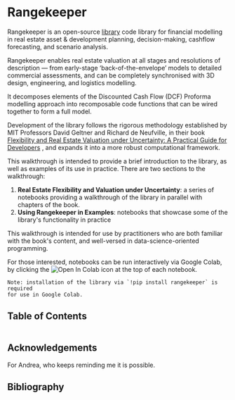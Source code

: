 # Rangekeeper

Rangekeeper is an open-source 
[library](https://github.com/daniel-fink/rangekeeper) code library for financial
modelling in real estate asset & development planning, decision-making, cashflow
forecasting, and scenario analysis.

Rangekeeper enables real estate valuation at all stages and resolutions of 
description — from early-stage ‘back-of-the-envelope’ models to detailed 
commercial assessments, and can be completely synchronised with 3D design, 
engineering, and logistics modelling.

It decomposes elements of the Discounted Cash Flow (DCF) Proforma modelling 
approach into recomposable code functions that can be wired together to form a 
full model.

Development of the library follows the rigorous methodology established by MIT 
Professors David Geltner and Richard de Neufville, in their book [Flexibility 
and Real Estate Valuation under Uncertainty: A Practical Guide for 
Developers](https://www.wiley.com/go/geltner-deneufville/flexibility-and-real-estate-valuation)
, and expands it into a more robust computational framework.

This walkthrough is intended to provide a brief introduction to the library, as 
well as examples of its use in practice. There are two sections to the 
walkthrough:
1. **Real Estate Flexibility and Valuation under Uncertainty**: a series of 
   notebooks providing a walkthrough of the library in parallel with chapters of
   the book. 
2. **Using Rangekeeper in Examples**: notebooks that showcase some of the 
   library's functionality in practice 

This walkthrough is intended for use by practitioners who are both familiar with 
the book's content, and well-versed in data-science-oriented programming. 

For those interested, notebooks can be run interactively via Google Colab, by
clicking the ![Open In Colab](./resources/rocket.png) icon at the top of each 
notebook.
```{note}
Note: installation of the library via `!pip install rangekeeper` is required 
for use in Google Colab.
```

## Table of Contents
```{tableofcontents}
```

## Acknowledgements
For Andrea, who keeps reminding me it is possible.

## Bibliography
```{bibliography}
```